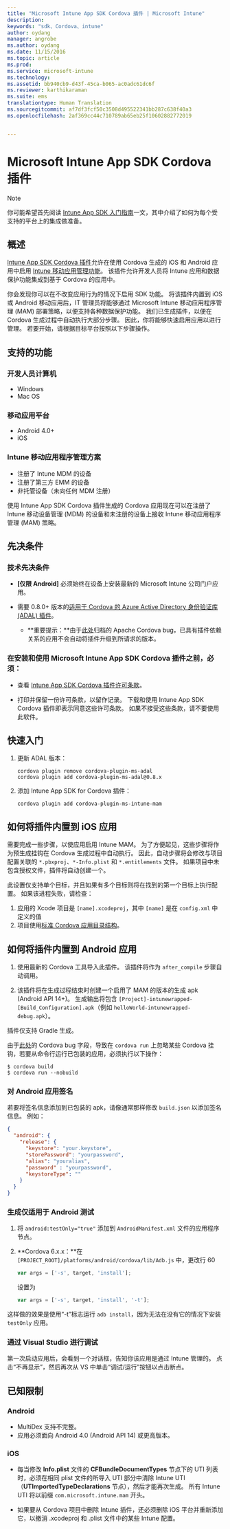 ```yaml
---
title: "Microsoft Intune App SDK Cordova 插件 | Microsoft Intune"
description: 
keywords: "sdk、Cordova、intune"
author: oydang
manager: angrobe
ms.author: oydang
ms.date: 11/15/2016
ms.topic: article
ms.prod: 
ms.service: microsoft-intune
ms.technology: 
ms.assetid: bb940cb9-d43f-45ca-b065-ac0adc61dc6f
ms.reviewer: karthikaraman
ms.suite: ems
translationtype: Human Translation
ms.sourcegitcommit: af7df3fcf50c3508d495522341bb287c638f40a3
ms.openlocfilehash: 2af369cc44c710789ab65eb25f10602882772019


---
```

# ﻿<a name="microsoft-intune-app-sdk-cordova-plugin"></a>Microsoft Intune App SDK Cordova 插件

> [!NOTE]
> 你可能希望首先阅读 [ Intune App SDK 入门指南](intune-app-sdk-get-started.md)一文，其中介绍了如何为每个受支持的平台上的集成做准备。


## <a name="overview"></a>概述

[Intune App SDK Cordova 插件](https://github.com/msintuneappsdk/cordova-plugin-ms-intune-mam)允许在使用 Cordova 生成的 iOS 和 Android 应用中启用 [Intune 移动应用管理功能](/intune/deploy-use/protect-app-data-using-mobile-app-management-policies-with-microsoft-intune)。 该插件允许开发人员将 Intune 应用和数据保护功能集成到基于 Cordova 的应用中。

你会发现你可以在不改变应用行为的情况下启用 SDK 功能。 将该插件内置到 iOS 或 Android 移动应用后，IT 管理员将能够通过 Microsoft Intune 移动应用程序管理 (MAM) 部署策略，以便支持各种数据保护功能。 我们已生成插件，以便在 Cordova 生成过程中自动执行大部分步骤。 因此，你将能够快速启用应用以进行管理。 若要开始，请根据目标平台按照以下步骤操作。




## <a name="whats-supported"></a>支持的功能

### <a name="developer-machines"></a>开发人员计算机
* Windows
* Mac OS


### <a name="mobile-app-platforms"></a>移动应用平台
* Android 4.0+
* iOS

### <a name="intune-mobile-application-management-scenarios"></a>Intune 移动应用程序管理方案

* 注册了 Intune MDM 的设备
* 注册了第三方 EMM 的设备
* 非托管设备（未向任何 MDM 注册）

使用 Intune App SDK Cordova 插件生成的 Cordova 应用现在可以在注册了 Intune 移动设备管理 (MDM) 的设备和未注册的设备上接收 Intune 移动应用程序管理 (MAM) 策略。



## <a name="prerequisites"></a>先决条件

### <a name="technical-prerequisites"></a>技术先决条件

* **[仅限 Android]** 必须始终在设备上安装最新的 Microsoft Intune 公司门户应用。


* 需要 0.8.0+ 版本的[适用于 Cordova 的 Azure Active Directory 身份验证库 (ADAL) 插件](https://github.com/AzureAD/azure-activedirectory-library-for-cordova)。
  * **重要提示：**由于[此处](https://issues.apache.org/jira/browse/CB-6227?jql=text%20~%20%22plugin%20dependency%22)归档的 Apache Cordova bug，已具有插件依赖关系的应用不会自动将插件升级到所请求的版本。


### <a name="before-you-install-and-use-microsoft-intune-app-sdk-cordova-plugin-you-must"></a>在安装和使用 Microsoft Intune App SDK Cordova 插件之前，**必须**：

* 查看 [Intune App SDK Cordova 插件许可条款](https://github.com/msintuneappsdk/cordova-plugin-ms-intune-mam/blob/master/Intune_App_SDK_Cordova_plugin_RTM_license.pdf)。

* 打印并保留一份许可条款，以留作记录。 下载和使用 Intune App SDK Cordova 插件即表示同意这些许可条款。  如果不接受这些条款，请不要使用此软件。


## <a name="quick-start"></a>快速入门

1. 更新 ADAL 版本：

    ```
    cordova plugin remove cordova-plugin-ms-adal
    cordova plugin add cordova-plugin-ms-adal@0.8.x
    ```

2. 添加 Intune App SDK for Cordova 插件：

    ```
    cordova plugin add cordova-plugin-ms-intune-mam
    ```

## <a name="how-to-build-the-plugin-into-your-ios-app"></a>如何将插件内置到 iOS 应用

需要完成一些步骤，以使应用启用 Intune MAM。 为了方便起见，这些步骤将作为预生成挂钩在 Cordova 生成过程中自动执行。 因此，自动步骤将会修改与项目配置关联的 `*.pbxproj`、`*-Info.plist` 和 `*.entitlements` 文件。 如果项目中未包含授权文件，插件将自动创建一个。

此设置仅支持单个目标，并且如果有多个目标则将在找到的第一个目标上执行配置。 如果该进程失败，请检查：

1. 应用的 Xcode 项目是 `[name].xcodeproj`，其中 `[name]` 是在 `config.xml` 中定义的值
2. 项目使用[标准 Cordova 应用目录结构](https://cordova.apache.org/docs/en/latest/reference/cordova-cli/index.html#directory-structure)。

## <a name="how-to-build-the-plugin-into-your-android-app"></a>如何将插件内置到 Android 应用

1. 使用最新的 Cordova 工具导入此插件。 该插件将作为 `after_compile` 步骤自动调用。

2. 该插件将在生成过程结束时创建一个启用了 MAM 的版本的生成 apk (Android API 14+)。 生成输出将包含 `[Project]-intunewrapped-[Build_Configuration].apk`（例如 `helloWorld-intunewrapped-debug.apk`）。

插件仅支持 Gradle 生成。

由于[此处](https://issues.apache.org/jira/browse/CB-9434)的 Cordova bug 字段，导致在 `cordova run` 上忽略某些 Cordova 挂钩，若要从命令行运行已包装的应用，必须执行以下操作：

```
$ cordova build
$ cordova run --nobuild
```


### <a name="signing-your-android-app"></a>对 Android 应用签名
若要将签名信息添加到已包装的 apk，请像通常那样修改 `build.json` 以添加签名信息。 例如：
```json
{
  "android": {
    "release": {
      "keystore": "your.keystore",
      "storePassword": "yourpassword",
      "alias": "youralias",
      "password" : "yourpassword",
      "keystoreType": ""
    }
  }
}
```

### <a name="build-for-android-test-only"></a>生成仅适用于 Android 测试

1. 将 `android:testOnly="true"` 添加到 `AndroidManifest.xml` 文件的应用程序节点。


2. **Cordova 6.x.x：**在 `[PROJECT_ROOT]/platforms/android/cordova/lib/Adb.js` 中，更改行 60

    ```javascript
    var args = ['-s', target, 'install'];
    ```
    设置为
    ```javascript
    var args = ['-s', target, 'install', '-t'];
    ```

这样做的效果是使用“-t”标志运行 `adb install`，因为无法在没有它的情况下安装 `testOnly` 应用。

### <a name="debugging-from-visual-studio"></a>通过 Visual Studio 进行调试
第一次启动应用后，会看到一个对话框，告知你该应用是通过 Intune 管理的。 点击“不再显示”，然后再次从 VS 中单击“调试/运行”按钮以点击断点。

## <a name="known-limitations"></a>已知限制
### <a name="android"></a>Android
* MultiDex 支持不完整。
* 应用必须面向 Android 4.0 (Android API 14) 或更高版本。

### <a name="ios"></a>iOS
* 每当修改 **Info.plist** 文件的 **CFBundleDocumentTypes** 节点下的 UTI 列表时，必须在相同 plist 文件的所导入 UTI 部分中清除 Intune UTI（**UTImportedTypeDeclarations** 节点），然后才能再次生成。 所有 Intune UTI 将以前缀 `com.microsoft.intune.mam` 开头。

* 如果要从 Cordova 项目中删除 Intune 插件，还必须删除 iOS 平台并重新添加它，以撤消 .xcodeproj 和 .plist 文件中的某些 Intune 配置。



<!--HONumber=Nov16_HO4-->


